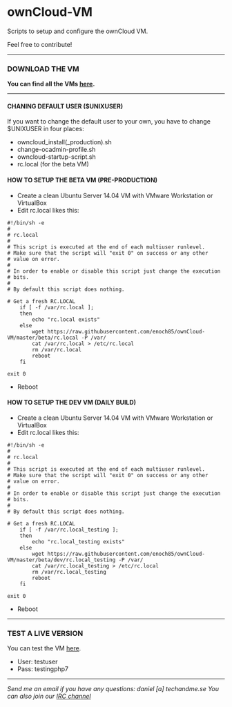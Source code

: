 # ownCloud-VM
Scripts to setup and configure the ownCloud VM.

Feel free to contribute!

----------------------------------------------------------------------------------------------------------------------------

### **DOWNLOAD THE VM**

**You can find all the VMs [here](https://www.techandme.se/pre-configured-owncloud-installaton/).**

----------------------------------------------------------------------------------------------------------------------------

#### CHANING DEFAULT USER ($UNIXUSER)

If you want to change the default user to your own, you have to change $UNIXUSER in four places:

- owncloud_install(_production).sh
- change-ocadmin-profile.sh
- owncloud-startup-script.sh
- rc.local (for the beta VM)

#### HOW TO SETUP THE BETA VM (PRE-PRODUCTION)

- Create a clean Ubuntu Server 14.04 VM with VMware Workstation or VirtualBox
- Edit rc.local likes this:

```
#!/bin/sh -e
#
# rc.local
#
# This script is executed at the end of each multiuser runlevel.
# Make sure that the script will "exit 0" on success or any other
# value on error.
#
# In order to enable or disable this script just change the execution
# bits.
#
# By default this script does nothing.

# Get a fresh RC.LOCAL
    if [ -f /var/rc.local ];
    then
        echo "rc.local exists"
    else
        wget https://raw.githubusercontent.com/enoch85/ownCloud-VM/master/beta/rc.local -P /var/
        cat /var/rc.local > /etc/rc.local
        rm /var/rc.local
        reboot
    fi

exit 0
```
- Reboot

#### HOW TO SETUP THE DEV VM (DAILY BUILD)

- Create a clean Ubuntu Server 14.04 VM with VMware Workstation or VirtualBox
- Edit rc.local likes this:

```
#!/bin/sh -e
#
# rc.local
#
# This script is executed at the end of each multiuser runlevel.
# Make sure that the script will "exit 0" on success or any other
# value on error.
#
# In order to enable or disable this script just change the execution
# bits.
#
# By default this script does nothing.

# Get a fresh RC.LOCAL
    if [ -f /var/rc.local_testing ];
    then
        echo "rc.local_testing exists"
    else
        wget https://raw.githubusercontent.com/enoch85/ownCloud-VM/master/beta/dev/rc.local_testing -P /var/
        cat /var/rc.local_testing > /etc/rc.local
        rm /var/rc.local_testing
        reboot
    fi

exit 0
```

- Reboot

----------------------------------------------------------------------------------------------------------------------------

### TEST A LIVE VERSION

You can test the VM [here](https://owncloudphp7.techandme.se/).
- User: testuser
- Pass: testingphp7

----------------------------------------------------------------------------------------------------------------------------
*Send me an email if you have any questions: daniel [a] techandme.se*
*You can also join our [IRC channel](https://irc.techandme.se/)*
